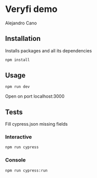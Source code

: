 # Veryfi demo

Alejandro Cano

## Installation

Installs packages and all its dependencies

```bash
npm install
```

## Usage

```bash
npm run dev
```

Open on port localhost:3000

## Tests

Fill cypress.json missing fields

### Interactive

```bash
npm run cypress
```

### Console

```bash
npm run cypress:run
```
